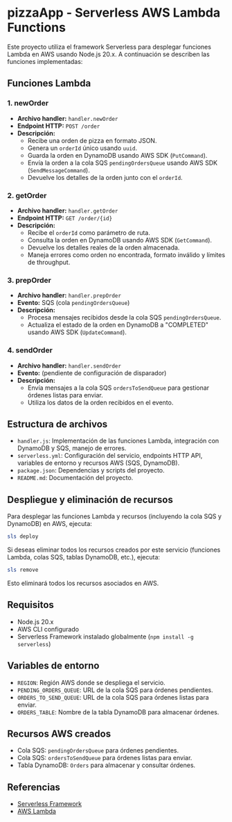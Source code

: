 # pizzaApp - Serverless AWS Lambda Functions

Este proyecto utiliza el framework Serverless para desplegar funciones Lambda en AWS usando Node.js 20.x. A continuación se describen las funciones implementadas:

## Funciones Lambda



### 1. newOrder
- **Archivo handler:** `handler.newOrder`
- **Endpoint HTTP:** `POST /order`
- **Descripción:**
  - Recibe una orden de pizza en formato JSON.
  - Genera un `orderId` único usando `uuid`.
  - Guarda la orden en DynamoDB usando AWS SDK (`PutCommand`).
  - Envía la orden a la cola SQS `pendingOrdersQueue` usando AWS SDK (`SendMessageCommand`).
  - Devuelve los detalles de la orden junto con el `orderId`.



### 2. getOrder
- **Archivo handler:** `handler.getOrder`
- **Endpoint HTTP:** `GET /order/{id}`
- **Descripción:**
  - Recibe el `orderId` como parámetro de ruta.
  - Consulta la orden en DynamoDB usando AWS SDK (`GetCommand`).
  - Devuelve los detalles reales de la orden almacenada.
  - Maneja errores como orden no encontrada, formato inválido y límites de throughput.




### 3. prepOrder
- **Archivo handler:** `handler.prepOrder`
- **Evento:** SQS (cola `pendingOrdersQueue`)
- **Descripción:**
  - Procesa mensajes recibidos desde la cola SQS `pendingOrdersQueue`.
  - Actualiza el estado de la orden en DynamoDB a "COMPLETED" usando AWS SDK (`UpdateCommand`).


### 4. sendOrder
- **Archivo handler:** `handler.sendOrder`
- **Evento:** (pendiente de configuración de disparador)
- **Descripción:**
  - Envía mensajes a la cola SQS `ordersToSendQueue` para gestionar órdenes listas para enviar.
  - Utiliza los datos de la orden recibidos en el evento.



## Estructura de archivos
- `handler.js`: Implementación de las funciones Lambda, integración con DynamoDB y SQS, manejo de errores.
- `serverless.yml`: Configuración del servicio, endpoints HTTP API, variables de entorno y recursos AWS (SQS, DynamoDB).
- `package.json`: Dependencias y scripts del proyecto.
- `README.md`: Documentación del proyecto.




## Despliegue y eliminación de recursos
Para desplegar las funciones Lambda y recursos (incluyendo la cola SQS y DynamoDB) en AWS, ejecuta:

```powershell
sls deploy
```

Si deseas eliminar todos los recursos creados por este servicio (funciones Lambda, colas SQS, tablas DynamoDB, etc.), ejecuta:

```powershell
sls remove
```
Esto eliminará todos los recursos asociados en AWS.



## Requisitos
- Node.js 20.x
- AWS CLI configurado
- Serverless Framework instalado globalmente (`npm install -g serverless`)




## Variables de entorno
- `REGION`: Región AWS donde se despliega el servicio.
- `PENDING_ORDERS_QUEUE`: URL de la cola SQS para órdenes pendientes.
- `ORDERS_TO_SEND_QUEUE`: URL de la cola SQS para órdenes listas para enviar.
- `ORDERS_TABLE`: Nombre de la tabla DynamoDB para almacenar órdenes.



## Recursos AWS creados
- Cola SQS: `pendingOrdersQueue` para órdenes pendientes.
- Cola SQS: `ordersToSendQueue` para órdenes listas para enviar.
- Tabla DynamoDB: `Orders` para almacenar y consultar órdenes.

## Referencias
- [Serverless Framework](https://www.serverless.com/)
- [AWS Lambda](https://aws.amazon.com/lambda/)
